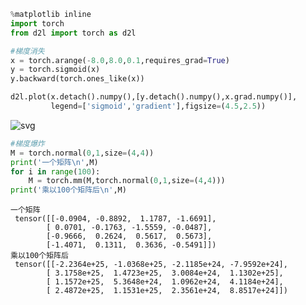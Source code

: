 ```python
%matplotlib inline
import torch
from d2l import torch as d2l
```


```python
#梯度消失
x = torch.arange(-8.0,8.0,0.1,requires_grad=True)
y = torch.sigmoid(x)
y.backward(torch.ones_like(x))

d2l.plot(x.detach().numpy(),[y.detach().numpy(),x.grad.numpy()],
         legend=['sigmoid','gradient'],figsize=(4.5,2.5))

```


    
![svg](output_1_0.svg)
    



```python
#梯度爆炸
M = torch.normal(0,1,size=(4,4))
print('一个矩阵\n',M)
for i in range(100):
    M = torch.mm(M,torch.normal(0,1,size=(4,4)))
print('乘以100个矩阵后\n',M)
```

    一个矩阵
     tensor([[-0.0904, -0.8892,  1.1787, -1.6691],
            [ 0.0701, -0.1763, -1.5559, -0.0487],
            [-0.9666,  0.2624,  0.5617,  0.5673],
            [-1.4071,  0.1311,  0.3636, -0.5491]])
    乘以100个矩阵后
     tensor([[-2.2364e+25, -1.0368e+25, -2.1185e+24, -7.9592e+24],
            [ 3.1758e+25,  1.4723e+25,  3.0084e+24,  1.1302e+25],
            [ 1.1572e+25,  5.3648e+24,  1.0962e+24,  4.1184e+24],
            [ 2.4872e+25,  1.1531e+25,  2.3561e+24,  8.8517e+24]])
    


```python

```
